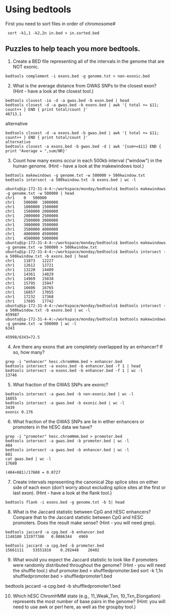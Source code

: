 # Using bedtools

First you need to sort files in order of chromosome#
```
 sort -k1,1 -k2,2n in.bed > in.sorted.bed
```
## Puzzles to help teach you more bedtools.
1. Create a BED file representing all of the intervals in the genome that are NOT exonic.
```
bedtools complement -i exons.bed -g genome.txt > non-exonic.bed
```
2. What is the average distance from GWAS SNPs to the closest exon? (Hint - have a look at the closest tool.)
```
bedtools closest -io -d -a gwas.bed -b exon.bed | head
bedtools closest -d -a gwas.bed -b exons.bed | awk '{ total += $11; count++ } END { print total/count }'
46713.1
```

alternative
```
bedtools closest -d -a exons.bed -b gwas.bed | awk '{ total += $11; count++ } END { print total/count }'
alternative
bedtools closest -a exons.bed -b gwas.bed -d | awk '{sum+=$11} END { print "Average = ",sum/NR}'
```

3. Count how many exons occur in each 500kb interval (“window”) in the human genome. (Hint - have a look at the makewindows tool.)
```
bedtools makewindows -g genome.txt -w 500000 > 500kwindow.txt
bedtools intersect -a 500kwindow.txt -b exons.bed | wc -l

ubuntu@ip-172-31-4-4:~/workspace/monday/bedtools$ bedtools makewindows -g genome.txt -w 500000 | head
chr1	0	500000
chr1	500000	1000000
chr1	1000000	1500000
chr1	1500000	2000000
chr1	2000000	2500000
chr1	2500000	3000000
chr1	3000000	3500000
chr1	3500000	4000000
chr1	4000000	4500000
chr1	4500000	5000000
ubuntu@ip-172-31-4-4:~/workspace/monday/bedtools$ bedtools makewindows -g genome.txt -w 500000 > 500kwindow.txt
ubuntu@ip-172-31-4-4:~/workspace/monday/bedtools$ bedtools intersect -a 500kwindow.txt -b exons.bed | head
chr1	11873	12227
chr1	12612	12721
chr1	13220	14409
chr1	14361	14829
chr1	14969	15038
chr1	15795	15947
chr1	16606	16765
chr1	16857	17055
chr1	17232	17368
chr1	17605	17742
ubuntu@ip-172-31-4-4:~/workspace/monday/bedtools$ bedtools intersect -a 500kwindow.txt -b exons.bed | wc -l
459987
ubuntu@ip-172-31-4-4:~/workspace/monday/bedtools$ bedtools makewindows -g genome.txt -w 500000 | wc -l
6343

45998/6343=72.5
```


4. Are there any exons that are completely overlapped by an enhancer? If so, how many?
```
grep -i "enhancer" hesc.chromHmm.bed > enhancer.bed
bedtools intersect -a exons.bed -b enhancer.bed -f 1 | head
bedtools intersect -a exons.bed -b enhancer.bed -f 1 | wc -l
13746
```

5. What fraction of the GWAS SNPs are exonic?
```
bedtools intersect -a gwas.bed -b non-exonic.bed | wc -l
16055
bedtools intersect -a gwas.bed -b exonic.bed | wc -l
3439
exonic 0.176
```

6. What fraction of the GWAS SNPs are lie in either enhancers or promoters in the hESC data we have?
```
grep -i "promoter" hesc.chromHmm.bed > promoter.bed
bedtools intersect -a gwas.bed -b promoter.bed | wc -l
404
bedtools intersect -a gwas.bed -b enhancer.bed | wc -l
881
cat gwas.bed | wc -l
17680

(404+881)/17680 = 0.0727
```

7. Create intervals representing the canonical 2bp splice sites on either side of each exon (don’t worry about excluding splice sites at the first or last exon). (Hint - have a look at the flank tool.)
```
bedtools flank -i exons.bed -g genome.txt -b 5| head
```
8. What is the Jaccard statistic between CpG and hESC enhancers? Compare that to the Jaccard statistic between CpG and hESC promoters. Does the result make sense? (Hint - you will need grep).
```
bedtools jaccard -a cpg.bed -b enhancer.bed
1148180	132977386	0.0086344	4969

bedtools jaccard -a cpg.bed -b promoter.bed
15661111	53551816	0.292448	20402
```
9. What would you expect the Jaccard statistic to look like if promoters were randomly distributed throughout the genome? (Hint - you will need the shuffle tool.)
shuf promoter.bed > shuffledpromoter.bed
sort -k 1,1n shuffledpromoter.bed > shuffledpromoter1.bed

bedtools jaccard -a cpg.bed -b shuffledpromoter1.bed




10. Which hESC ChromHMM state (e.g., 11_Weak_Txn, 10_Txn_Elongation) represents the most number of base pairs in the genome? (Hint: you will need to use awk or perl here, as well as the groupby tool.)


